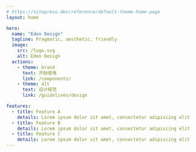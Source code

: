 ```yaml
---
# https://vitepress.dev/reference/default-theme-home-page
layout: home

hero:
  name: "Eden Design"
  tagline: Pragmatic, aesthetic, friendly
  image:
    src: /logo.svg
    alt: Eden Design
  actions:
    - theme: brand
      text: 开始使用
      link: /components/
    - theme: alt
      text: 设计规范
      link: /guidelines/design

features:
  - title: Feature A
    details: Lorem ipsum dolor sit amet, consectetur adipiscing elit
  - title: Feature B
    details: Lorem ipsum dolor sit amet, consectetur adipiscing elit
  - title: Feature C
    details: Lorem ipsum dolor sit amet, consectetur adipiscing elit
---
```


